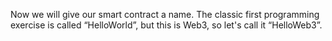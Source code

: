Now we will give our smart contract a name. The classic first programming exercise is called “HelloWorld”, but this is Web3, so let's call it “HelloWeb3”.
